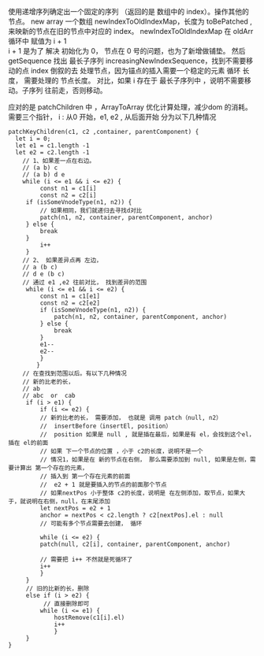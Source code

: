 使用递增序列确定出一个固定的序列 （返回的是 数组中的 index）。操作其他的 节点。
new array  一个数组 newIndexToOldIndexMap，长度为 toBePatched ,来映新的节点在旧的节点中对应的 index。
newIndexToOldIndexMap 在 oldArr 循环中 赋值为  i + 1   
i + 1 是为了 解决 初始化为 0， 节点在 0 号的问题，也为了新增做铺垫。
然后  getSequence 找出 最长子序列 increasingNewIndexSequence，找到不需要移动的点 index
倒叙的去 处理节点，因为锚点的插入需要一个稳定的元素
循环 长度， 需要处理的 节点长度。
对比，如果   i  存在于  最长子序列中 ，说明不需要移动。子序列 往前走，否则移动。

应对的是 patchChildren 中 ，ArrayToArray 优化计算处理，减少dom 的消耗。
需要三个指针， i : 从0 开始，e1,  e2 , 从后面开始
分为以下几种情况
```
patchKeyChildren(c1, c2 ,container, parentComponent) {
  let i = 0;
  let e1 = c1.length -1 
  let e2 = c2.length -1
	// 1、如果差一点在右边。
	// (a b) c
	// (a b) d e
	while (i <= e1 && i <= e2) {
		 const n1 = c1[i]
		 const n2 = c2[i]
	 if (isSomeVnodeType(n1, n2)) {
		 // 如果相同，我们就递归去寻找d对比
		 patch(n1, n2, container, parentComponent, anchor)
	 } else {
		 break
	 }
		 i++
	 }
	// 2、 如果差异点再 左边，
	// a (b c)
    // d e (b c)
    // 通过 e1 ,e2 往前对比， 找到差异的范围 
     while (i <= e1 && i <= e2) {
		 const n1 = c1[e1]
		 const n2 = c2[e2]
		 if (isSomeVnodeType(n1, n2)) {
			 patch(n1, n2, container, parentComponent, anchor)
		 } else {
			 break
		 }
		 e1--
		 e2--
		 }
		}
	// 在查找到范围以后。有以下几种情况
	// 新的比老的长，
	// ab
	// abc  or  cab
	 if (i > e1) {
		 if (i <= e2) {
		 // 新的比老的长， 需要添加， 也就是 调用 patch（null, n2）
		 //  insertBefore（insertEl, position）
		 //  position 如果是 null , 就是插在最后，如果是有 el，会找到这个el， 插在 el的前面
		 // 如果 下一个节点的位置 ，小于 c2的长度，说明不是一个
		 // 情况1，如果是在 新的节点在右侧， 那么需要添加到 null, 如果是左侧，需要计算出 第一个存在的元素，
		 // 插入到 第一个存在元素的前面
		 //  e2 + 1 就是要插入的节点的前面那个节点
		 // 如果nextPos 小于整体 c2的长度，说明是 在左侧添加，取节点，如果大于，就说明在右侧，null，在末尾添加
		 let nextPos = e2 + 1
		 anchor = nextPos < c2.length ? c2[nextPos].el : null
		 // 可能有多个节点需要去创建， 循环

		 while (i <= e2) {
		 patch(null, c2[i], container, parentComponent, anchor)
		
		 // 需要把 i++ 不然就是死循环了
		 i++
		 }
	 } 
	 // 旧的比新的长，删除
	 else if (i > e2) {
		  // 直接删除即可
		 while (i <= e1) {
			 hostRemove(c1[i].el)
			 i++
			 }
	 }
}
	

```




